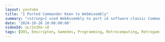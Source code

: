 ```yaml
---
layout: youtube
title: "I Ported Commander Keen to WebAssembly"
summary: "<strong>I used WebAssembly to port id software classic Commander Keen to the web browser</strong>. And you can play it in the browser <a href='/chocolatekeen' target='_blank'>here</a>!"
date: '2024-10-26 10:00:00:00'
videoId: uLr2o2Ke-i0
tags: [DOS, Emscripten, Gamedev, Programming, Retrocomputing, Retrogaming, Videogames, Videos]
---
```


